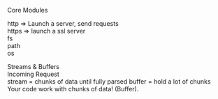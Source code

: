 Core Modules

http => Launch a server, send requests  
https => launch a ssl server  
fs  
path  
os

Streams & Buffers  
Incoming Request  
stream = chunks of data until fully parsed
buffer = hold a lot of chunks  
Your code work with chunks of data! (Buffer).
